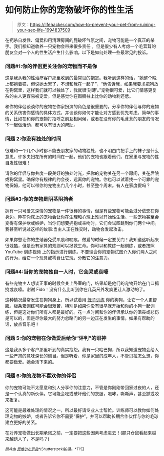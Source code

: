 # 如何防止你的宠物破坏你的性生活

> 原文：<https://lifehacker.com/how-to-prevent-your-pet-from-ruining-your-sex-life-1694837509>

在扼杀自发性、偏爱和用清理房间的屁破坏气氛之间，宠物可能是一个真正的杀手。我们都知道收养一只宠物会带来很多责任 ，但是很少有人考虑一个毛茸茸的朋友会对一个人的性生活产生什么影响。以下是如何处理一些最常见的投诉。



### 问题#1:你的伴侣更关注你的宠物而不是你

这是我从我的性治疗客户那里收到的最常见的抱怨。我听到这样的话，“她整个晚上都抱着猫，但说她太累了，不想和我在一起了”，“他告诉我，如果我要求把狗放在狗窝里，这样我们就可以独处了，我就很‘刻薄’。”宠物很可爱，比它们情感更复杂的主人更容易被宠爱。但是感觉你在图腾柱上比你的动物刺还低。

和你的伴侣谈谈你的宠物在你家扮演的角色是很重要的。分享你的伴侣与你的宠物的关系伤害你感情的具体方式，并谈谈你如何才能让对方感到优先考虑。简单的事情，比如在和你的宠物打招呼之前互相问候，或者在没有你的毛茸茸的朋友的情况下一起做活动，都可以有很大的帮助。

### 问题 2:你没有独处的时间

很难和一个几个小时都不能去朋友家的动物独处，也不明白门把手上的袜子是什么意思。许多夫妇花所有的时间在一起，他们的宠物也跟着他们。在家里与宠物的性自发性很难！

请你的伴侣与你共度一段美好的独处时光，把你的宠物关在另一个房间，关在后院或狗窝里。确保你有规律的约会夜，远离你的宠物。你也可以试着找一个可靠的宠物保姆，他可以带你的宠物出门几个小时，甚至整个周末。有人在家度假吗？

### 问题#3:你的宠物是阴茎阻挡者

拥有一只可爱又深情的宠物是一件很棒的事情，但是有些宠物可能会过分依恋在你身边。睡在你床上的宠物会让你在生理和心理上难以开始性生活。一些宠物甚至会变得有保护欲或嫉妒，当你们想要拥抱或亲吻时，它们会试图跳到你们两个中间。我甚至听说过这样的故事:当主人正在性交时，动物会发起攻击。

如果你想让你的生殖器免受爪痕和咬痕，做爱的时候一定要关门！我知道这听起来很残酷，但是没有家具的规则可以拯救生命。你可以和教练一起训练，或者按照 YouTube 训练视频 上的指示进行训练。不要理会你的宠物试图介入你们两人之间的行为，给它一个玩具或零食让它玩，分散它的注意力。

### 问题#4:当你的宠物独自一人时，它会哭或哀嚎

有些宠物主人想谈正事的时候会关上卧室的门，结果却是他们的宠物开始在门口抓挠或哀嚎。谢谢 Fido！没有什么比听到你在几英尺外发疯更让人激动的了。

这种情况最常发生在狗狗身上，所以试着用 [笼子训练](https://www.youtube.com/watch?v=hXS-mAoS8qA) 你的狗狗，让它一个人更舒服。板条箱训练可能会很艰苦，特别是如果你没有很早就开始和你的小狗一起训练，但是这对你们所有人都是最好的。花一点时间和你的伴侣承认你的沮丧或悲伤是可以的，但是尽你最大的努力忽略门的另一边正在发生的事情。如果有帮助的话，放点音乐吧！

### 问题 5:你的宠物在你做爱后给你“评判”的眼神

这是我从多个客户那里听到的真实抱怨。我有一只哈巴狗，所以我知道宠物会给人一些严肃的意味深长的侧目。但是听着，你是家里的成年人，不管贝拉怎么想，你都要做爱。她会活下来的。

### 问题 6:你的宠物不喜欢你的伴侣

你的宠物可能不太愿意和别人分享你的注意力，不管是你刚刚带回家过夜的人，还是一个认真的新伙伴。它可能会吃或破坏他们的衣服，咆哮，嘶嘶声，甚至抓或咬来报复。

这可能是最难处理的情况之一，所以最好请专业人士帮忙。训练师可以教你如何处理宠物的嫉妒，或者告诉它你不需要“保护”，并可以帮助长期合作伙伴与你的毛球建立更好的关系。

在对养宠物做出长期承诺之前，一定要把这些因素考虑进去！(那只仓鼠看起来越来越诱人了，不是吗？)

<small>*照片由*</small> [<small>*贾维尔布罗施*</small>](http://www.shutterstock.com/pic-190696280/stock-photo-dog-and-owner-under-bed-sheet-relaxing.html)<small>*(Shutterstock)拍摄。*T15】</small>